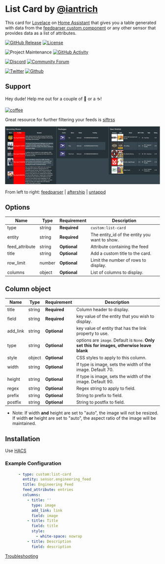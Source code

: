 # List Card by [@iantrich](https://www.github.com/iantrich)

This card for [Lovelace](https://www.home-assistant.io/lovelace) on [Home Assistant](https://www.home-assistant.io/) that gives you a table generated with data from the [feedparser custom component](https://github.com/custom-components/sensor.feedparser) or any other sensor that provides data as a list of attributes.

[![GitHub Release][releases-shield]][releases]
[![License][license-shield]](LICENSE.md)

![Project Maintenance][maintenance-shield]
[![GitHub Activity][commits-shield]][commits]

[![Discord][discord-shield]][discord]
[![Community Forum][forum-shield]][forum]

[![Twitter][twitter]][twitter]
[![Github][github]][github]

## Support
Hey dude! Help me out for a couple of :beers: or a :coffee:!

[![coffee](https://www.buymeacoffee.com/assets/img/custom_images/black_img.png)](https://www.buymeacoffee.com/zJtVxUAgH)

Great resource for further filtering your feeds is [siftrss](https://siftrss.com/)

![example](example.png)

From left to right: [feedparser](https://github.com/custom-components/sensor.feedparser) | [aftership](https://github.com/custom-components/sensor.aftership) | [untappd](https://github.com/custom-components/sensor.untapped)

## Options

| Name | Type | Requirement | Description
| ---- | ---- | ------- | -----------
| type | string | **Required** | `custom:list-card`
| entity | string | **Required** | The entity_id of the entity you want to show.
| feed_attribute | string | **Optional** | Attribute containing the feed
| title | string | **Optional** | Add a custom title to the card.
| row_limit | number | **Optional** | Limit the number of rows to display.
| columns | object | **Optional** | List of columns to display.

## Column object

| Name | Type | Requirement | Description
| ---- | ---- | ------- | -----------
| title | string | **Required** | Column header to display.
| field | string | **Required** | key value of the entity that you wish to display.
| add_link | string | **Optional** | key value of entity that has the link property to use.
| type | string | **Optional** | options are `image`. Default is `None`. **Only set this for images, otherwise leave blank**
| style | object | **Optional** | CSS styles to apply to this column.
| width | string | **Optional** | If type is image, sets the width of the image. Default 70.
| height | string | **Optional** | If type is image, sets the width of the image. Default 90.
| regex | string | **Optional** | Regex string to apply to field.
| prefix | string | **Optional** | String to prefix to field.
| postfix | string | **Optional** | String to postfix to field.

* Note: If width **and** height are set to "auto", the image will not be resized. If width **or** height are set to "auto", the aspect ratio of the image will be maintained.

## Installation

Use [HACS](https://hacs.xyz)

### Example Configuration

```yaml
      - type: custom:list-card
        entity: sensor.engineering_feed
        title: Engineering Feed
        feed_attribute: entries
        columns:
          - title: ''
            type: image
            add_link: link
            field: image
          - title: Title
            field: title
            style:
              - white-space: nowrap
          - title: Description
            field: description
```

[Troubleshooting](https://github.com/thomasloven/hass-config/wiki/Lovelace-Plugins)

[commits-shield]: https://img.shields.io/github/commit-activity/y/custom-cards/list-card.svg?style=for-the-badge
[commits]: https://github.com/custom-cards/list-card/commits/master
[discord]: https://discord.gg/Qa5fW2R
[discord-shield]: https://img.shields.io/discord/330944238910963714.svg?style=for-the-badge
[forum-shield]: https://img.shields.io/badge/community-forum-brightgreen.svg?style=for-the-badge
[forum]: https://community.home-assistant.io/t/custom-component-rss-feed-parser/64637
[license-shield]: https://img.shields.io/github/license/custom-cards/list-card.svg?style=for-the-badge
[maintenance-shield]: https://img.shields.io/badge/maintainer-Ian%20Richardson%20%40iantrich-blue.svg?style=for-the-badge
[releases-shield]: https://img.shields.io/github/release/custom-cards/list-card.svg?style=for-the-badge
[releases]: https://github.com/custom-cards/list-card/releases
[twitter]: https://img.shields.io/twitter/follow/iantrich.svg?style=social
[github]: https://img.shields.io/github/followers/iantrich.svg?style=social
